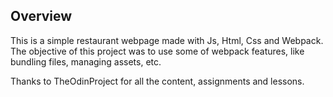 ## Overview

This is a simple restaurant webpage made with Js, Html, Css and Webpack. The 
objective of this project was to use some of webpack features, like bundling files,
managing assets, etc.

Thanks to TheOdinProject for all the content, assignments and lessons.